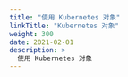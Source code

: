 ```yaml
---
title: "使用 Kubernetes 对象"
linkTitle: "Kubernetes 对象"
weight: 300
date: 2021-02-01
description: >
  使用 Kubernetes 对象
---
```




